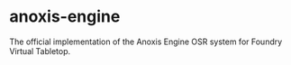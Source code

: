 # anoxis-engine
The official implementation of the Anoxis Engine OSR system for Foundry Virtual Tabletop.
